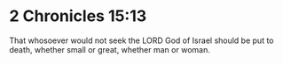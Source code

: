 # 2 Chronicles 15:13

That whosoever would not seek the LORD God of Israel should be put to death, whether small or great, whether man or woman.